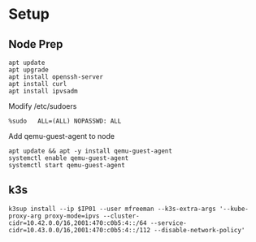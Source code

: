 # Setup

## Node Prep

```shell
apt update
apt upgrade
apt install openssh-server
apt install curl
apt install ipvsadm
```

Modify /etc/sudoers

```
%sudo   ALL=(ALL) NOPASSWD: ALL
```

Add qemu-guest-agent to node

```
apt update && apt -y install qemu-guest-agent
systemctl enable qemu-guest-agent
systemctl start qemu-guest-agent
```

## k3s

```shell
k3sup install --ip $IP01 --user mfreeman --k3s-extra-args '--kube-proxy-arg proxy-mode=ipvs --cluster-cidr=10.42.0.0/16,2001:470:c0b5:4::/64 --service-cidr=10.43.0.0/16,2001:470:c0b5:4::/112 --disable-network-policy'
```
